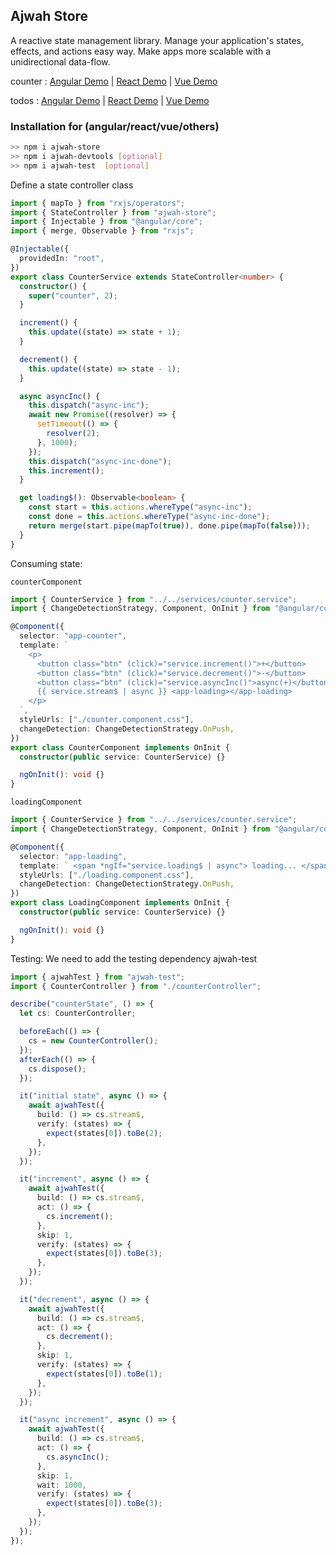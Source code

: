 ## Ajwah Store

A reactive state management library. Manage your application's states, effects, and actions easy way. Make apps more scalable with a unidirectional data-flow.

counter : [Angular Demo](https://stackblitz.com/edit/angular-ajwah-counter?file=src%2Fapp%2Fapp.component.ts) | [React Demo](https://stackblitz.com/edit/react-ajwah-counter?file=index.tsx) | [Vue Demo](https://stackblitz.com/edit/vue-ajwah-counter?file=src%2FApp.vue)

todos : [Angular Demo](https://stackblitz.com/edit/angular-ajwah-test?file=src%2Fapp%2Fapp.component.ts) | [React Demo](https://stackblitz.com/edit/react-ts-cb9zfa?file=index.tsx) | [Vue Demo](https://stackblitz.com/edit/vue-ajwah-store?file=src%2FApp.vue)

### Installation for (angular/react/vue/others)

```sh
>> npm i ajwah-store
>> npm i ajwah-devtools [optional]
>> npm i ajwah-test  [optional]
```

Define a state controller class

```ts
import { mapTo } from "rxjs/operators";
import { StateController } from "ajwah-store";
import { Injectable } from "@angular/core";
import { merge, Observable } from "rxjs";

@Injectable({
  providedIn: "root",
})
export class CounterService extends StateController<number> {
  constructor() {
    super("counter", 2);
  }

  increment() {
    this.update((state) => state + 1);
  }

  decrement() {
    this.update((state) => state - 1);
  }

  async asyncInc() {
    this.dispatch("async-inc");
    await new Promise((resolver) => {
      setTimeout(() => {
        resolver(2);
      }, 1000);
    });
    this.dispatch("async-inc-done");
    this.increment();
  }

  get loading$(): Observable<boolean> {
    const start = this.actions.whereType("async-inc");
    const done = this.actions.whereType("async-inc-done");
    return merge(start.pipe(mapTo(true)), done.pipe(mapTo(false)));
  }
}
```

Consuming state:

`counterComponent`

```ts
import { CounterService } from "../../services/counter.service";
import { ChangeDetectionStrategy, Component, OnInit } from "@angular/core";

@Component({
  selector: "app-counter",
  template: `
    <p>
      <button class="btn" (click)="service.increment()">+</button>
      <button class="btn" (click)="service.decrement()">-</button>
      <button class="btn" (click)="service.asyncInc()">async(+)</button>
      {{ service.stream$ | async }} <app-loading></app-loading>
    </p>
  `,
  styleUrls: ["./counter.component.css"],
  changeDetection: ChangeDetectionStrategy.OnPush,
})
export class CounterComponent implements OnInit {
  constructor(public service: CounterService) {}

  ngOnInit(): void {}
}
```

`loadingComponent`

```ts
import { CounterService } from "../../services/counter.service";
import { ChangeDetectionStrategy, Component, OnInit } from "@angular/core";

@Component({
  selector: "app-loading",
  template: ` <span *ngIf="service.loading$ | async"> loading... </span> `,
  styleUrls: ["./loading.component.css"],
  changeDetection: ChangeDetectionStrategy.OnPush,
})
export class LoadingComponent implements OnInit {
  constructor(public service: CounterService) {}

  ngOnInit(): void {}
}
```

Testing: We need to add the testing dependency ajwah-test

```ts
import { ajwahTest } from "ajwah-test";
import { CounterController } from "./counterController";

describe("counterState", () => {
  let cs: CounterController;

  beforeEach(() => {
    cs = new CounterController();
  });
  afterEach(() => {
    cs.dispose();
  });

  it("initial state", async () => {
    await ajwahTest({
      build: () => cs.stream$,
      verify: (states) => {
        expect(states[0]).toBe(2);
      },
    });
  });

  it("increment", async () => {
    await ajwahTest({
      build: () => cs.stream$,
      act: () => {
        cs.increment();
      },
      skip: 1,
      verify: (states) => {
        expect(states[0]).toBe(3);
      },
    });
  });

  it("decrement", async () => {
    await ajwahTest({
      build: () => cs.stream$,
      act: () => {
        cs.decrement();
      },
      skip: 1,
      verify: (states) => {
        expect(states[0]).toBe(1);
      },
    });
  });

  it("async increment", async () => {
    await ajwahTest({
      build: () => cs.stream$,
      act: () => {
        cs.asyncInc();
      },
      skip: 1,
      wait: 1000,
      verify: (states) => {
        expect(states[0]).toBe(3);
      },
    });
  });
});
```
